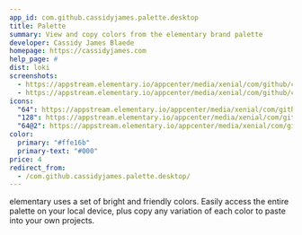 ```yaml
---
app_id: com.github.cassidyjames.palette.desktop
title: Palette
summary: View and copy colors from the elementary brand palette
developer: Cassidy James Blaede
homepage: https://cassidyjames.com
help_page: #
dist: loki
screenshots:
  - https://appstream.elementary.io/appcenter/media/xenial/com/github/cassidyjames.palette.desktop/D154F2B56A2813341CD210C643E60DB8/screenshots/image-1_orig.png
  - https://appstream.elementary.io/appcenter/media/xenial/com/github/cassidyjames.palette.desktop/D154F2B56A2813341CD210C643E60DB8/screenshots/image-2_orig.png
icons:
  "64": https://appstream.elementary.io/appcenter/media/xenial/com/github/cassidyjames.palette.desktop/D154F2B56A2813341CD210C643E60DB8/icons/64x64/com.github.cassidyjames.palette_com.github.cassidyjames.palette.png
  "128": https://appstream.elementary.io/appcenter/media/xenial/com/github/cassidyjames.palette.desktop/D154F2B56A2813341CD210C643E60DB8/icons/128x128/com.github.cassidyjames.palette_com.github.cassidyjames.palette.png
  "64@2": https://appstream.elementary.io/appcenter/media/xenial/com/github/cassidyjames.palette.desktop/D154F2B56A2813341CD210C643E60DB8/icons/64x64@2/com.github.cassidyjames.palette_com.github.cassidyjames.palette.png
color:
  primary: "#ffe16b"
  primary-text: "#000"
price: 4
redirect_from:
  - /com.github.cassidyjames.palette.desktop/
---
```


<p>elementary uses a set of bright and friendly colors. Easily access the entire palette on your local device, plus copy any variation of each color to paste into your own projects.</p>